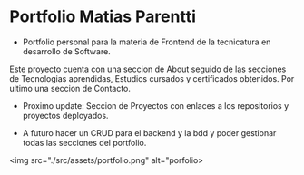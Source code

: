 

# Portfolio Matias Parentti


* Portfolio personal para la materia de Frontend de la tecnicatura en desarrollo de Software. 

Este proyecto cuenta con una seccion de About seguido de las secciones de Tecnologias aprendidas, Estudios cursados y certificados obtenidos. Por ultimo una seccion de Contacto. 


* Proximo update: Seccion de Proyectos con enlaces a los repositorios y proyectos deployados.

* A futuro hacer un CRUD para el backend y la bdd y poder gestionar todas las secciones del portfolio.



<img src="./src/assets/portfolio.png" alt="porfolio>

